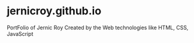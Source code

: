 # jernicroy.github.io
PortFolio of Jernic Roy
Created by the Web technologies like HTML, CSS, JavaScript

